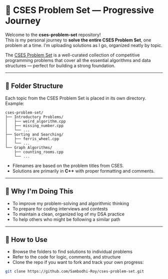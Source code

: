 # 📘 CSES Problem Set — Progressive Journey

Welcome to the **cses-problem-set** repository!  
This is my personal journey to **solve the entire CSES Problem Set**, one problem at a time. I'm uploading solutions as I go, organized neatly by topic.

The [CSES Problem Set](https://cses.fi/problemset/) is a well-curated collection of competitive programming problems that cover all the essential algorithms and data structures — perfect for building a strong foundation.

---

<!-- ## 🚧 Current Status

✅ Problems solved so far: **X / Y**  
🛠️ Actively working through: `Category name (e.g., Sorting and Searching)`  
📅 Last updated: `May 2025`

--- -->

## 📂 Folder Structure

Each topic from the CSES Problem Set is placed in its own directory. Example:

   ```text
   cses-problem-set/
   ├── Introductory Problems/
   │   ├── weird_algorithm.cpp
   │   ├── missing_number.cpp
   │   └── ...
   ├── Sorting and Searching/
   │   ├── ferris_wheel.cpp
   │   └── ...
   └── Graph Algorithms/
       ├── counting_rooms.cpp
       └── ...
```

- Filenames are based on the problem titles from CSES.
- Solutions are primarily in **C++** with proper formatting and comments.

---

## 🧠 Why I'm Doing This

- To improve my problem-solving and algorithmic thinking
- To prepare for coding interviews and contests
- To maintain a clean, organized log of my DSA practice
- To help others who might be following a similar path

---

## 📌 How to Use

- Browse the folders to find solutions to individual problems
- Refer to the code for logic, comments, and structure
- Clone the repo if you want to fork and track your own progress:

```bash
git clone https://github.com/Sambodhi-Roy/cses-problem-set.git
